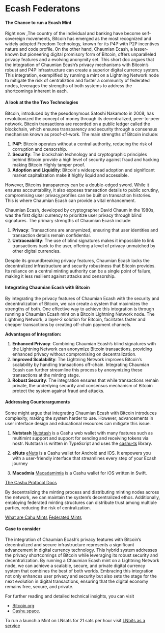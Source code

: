 # Ecash Federatons

#### The Chance to run a Ecash Mint

Right now ,The country of the individual and banking have become self-sovereign movements, Bitcoin has emerged as the most recognized and widely adopted Freedom Technology, known for its P4P with P2P incentives nature and code profile. On the other hand, Chaumian Ecash, a lesser-known but pioneering digital promisory form of Bitcoin, offers unparalleled privacy features and a evolving anonymity set. This short doc argues that the integration of Chaumian Ecash’s privacy mechanisms with Bitcoin’s robust and P4P infrastructure can create a superior digital currency system. This integration, exemplified by running a mint on a Lightning Network node to mitigate the risk of centraliztion and foster a community of federated nodes, leverages the strengths of both systems to address the shortcomings inherent in each. 

#### A look at the the Two Technologies

Bitcoin, introduced by the pseudonymous Satoshi Nakamoto in 2008, has revolutionized the concept of money through its decentralized, peer-to-peer network. Bitcoin transactions are recorded on a public ledger called the blockchain, which ensures transparency and security through a consensus mechanism known as proof-of-work. The main strengths of Bitcoin include:
1. **P4P**: Bitcoin operates without a central authority, reducing the risk of corruption and censorship.
2. **Security**: The blockchain technology and cryptographic principles behind Bitcoin provide a high level of security against fraud and hacking making Bitcoin Highly tamper proof.
3. **Adoption and Liquidity**: Bitcoin's widespread adoption and significant market capitalization make it highly liquid and accessible.

However, Bitcoins transparency can be a double-edged sword. While it ensures accountability, it also exposes transaction details to public scrutiny, compromising user privacy,profiles can be built on transaction histories. This is where Chaumian Ecash can provide a vital enhancement.

Chaumian Ecash, developed by cryptographer David Chaum in the 1980s, was the first digital currency to prioritize user privacy through blind signatures. The primary strengths of Chaumian Ecash include:
1. **Privacy**: Transactions are anonymized, ensuring that user identities and transaction details remain confidential.
2. **Untraceability**: The use of blind signatures makes it impossible to link transactions back to the user, offering a level of privacy unmatched by other digital currencies.

Despite its groundbreaking privacy features, Chaumian Ecash lacks the decentralized infrastructure and security robustness that Bitcoin provides. Its reliance on a central minting authority can be a single point of failure, making it less resilient against attacks and censorship.

#### Integrating Chaumian Ecash with Bitcoin

By integrating the privacy features of Chaumian Ecash with the security and decentralization of Bitcoin, we can create a system that maximizes the strengths of both. One effective way to achieve this integration is through running a Chaumian Ecash mint on a Bitcoin Lightning Network node. The Lightning Network, a layer-2 solution for Bitcoin, facilitates faster and cheaper transactions by creating off-chain payment channels.

**Advantages of Integration:**

1. **Enhanced Privacy**: Combining Chaumian Ecash’s blind signatures with the Lightning Network can anonymize Bitcoin transactions, providing enhanced privacy without compromising on decentralization.
2. **Improved Scalability**: The Lightning Network improves Bitcoin’s scalability by handling transactions off-chain. Integrating Chaumian Ecash can further streamline this process by anonymizing these transactions at the minting stage.
3. **Robust Security**: The integration ensures that while transactions remain private, the underlying security and consensus mechanism of Bitcoin protect the system against fraud and attacks.

#### Addressing Counterarguments


Some might argue that integrating Chaumian Ecash with Bitcoin introduces complexity, making the system harder to use. However, advancements in user interface design and educational resources can mitigate this issue. 

1. **Nutstash** [Nutstash](https://nutstash.app/)  is a Cashu web wallet with many features such as multimint support and support for sending and receiving tokens via nostr. Nutstash is written in TypeScript and uses the [cashu-ts](https://github.com/cashubtc/cashu-ts) library.

2. **eNuts** [eNuts](https://enuts.cash/)  is a Cashu wallet for Android and IOS. It empowers you with a user-friendly interface that streamlines every step of your Ecash journey

3. **Macadmia** [Macadamimia](https://docs.cashu.space/github.com/zeugmaster/macadamia) is a Cashu wallet for iOS written in Swift.

[The Cashu Protocol Docs](https://docs.cashu.space/protocol)

By decentralizing the minting process and distributing minting nodes across the network, we can maintain the system’s decentralized ethos. Additionally, employing federated minting structures can distribute trust among multiple parties, reducing the risk of centralization.

[What are Cahu Mints](https://thebitcoinmanual.com/articles/what-are-cashu-mints/)
[Federated Mints](https://cashumints.space/)

#### Case to consider

The integration of Chaumian Ecash’s privacy features with Bitcoin’s decentralized and secure infrastructure represents a significant advancement in digital currency technology. This hybrid system addresses the privacy shortcomings of Bitcoin while leveraging its robust security and decentralization. By running a Chaumian Ecash mint on a Lightning Network node, we can achieve a scalable, secure, and private digital currency system that combines the best of both worlds. Embracing this integration not only enhances user privacy and security but also sets the stage for the next evolution in digital transactions, ensuring that the digital economy remains free, secure, and private.

For further reading and detailed technical insights, you can visit 
- [Bitcoin.org](https://bitcoin.org/) 
- [Cashu.space](https://cashu.space/).

To run a launch a Mint on LNsats for 21 sats per hour visit [LNbits as a service](https://lnbits.com/)

